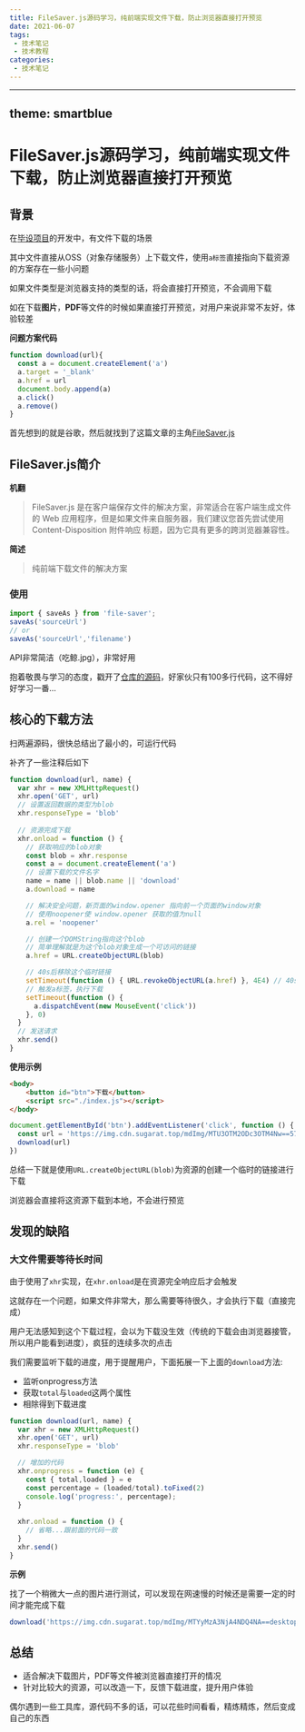 ```yaml
---
title: FileSaver.js源码学习，纯前端实现文件下载，防止浏览器直接打开预览
date: 2021-06-07
tags:
 - 技术笔记
 - 技术教程
categories:
 - 技术笔记
---
```

---
theme: smartblue
---

# FileSaver.js源码学习，纯前端实现文件下载，防止浏览器直接打开预览

## 背景
在[毕设项目](https://github.com/ATQQ/easypicker2-client)的开发中，有文件下载的场景

其中文件直接从OSS（对象存储服务）上下载文件，使用`a标签`直接指向下载资源的方案存在一些小问题

如果文件类型是浏览器支持的类型的话，将会直接打开预览，不会调用下载

如在下载**图片**，**PDF**等文件的时候如果直接打开预览，对用户来说非常不友好，体验较差

**问题方案代码**
```js
function download(url){
  const a = document.createElement('a')
  a.target = '_blank'
  a.href = url
  document.body.append(a)
  a.click()
  a.remove()
}
```
首先想到的就是谷歌，然后就找到了这篇文章的主角[FileSaver.js](https://github.com/eligrey/FileSaver.js)

## FileSaver.js简介
**机翻**
>FileSaver.js 是在客户端保存文件的解决方案，非常适合在客户端生成文件的 Web 应用程序，但是如果文件来自服务器，我们建议您首先尝试使用 Content-Disposition 附件响应 标题，因为它具有更多的跨浏览器兼容性。

**简述**
>纯前端下载文件的解决方案

### 使用
```js
import { saveAs } from 'file-saver';
saveAs('sourceUrl')
// or
saveAs('sourceUrl','filename')
```

API非常简洁（吃鲸.jpg），非常好用

抱着敬畏与学习的态度，戳开了[仓库的源码](https://github.com/eligrey/FileSaver.js/blob/master/src/FileSaver.js)，好家伙只有100多行代码，这不得好好学习一番...

## 核心的下载方法
扫两遍源码，很快总结出了最小的，可运行代码

补齐了一些注释后如下
```js
function download(url, name) {
  var xhr = new XMLHttpRequest()
  xhr.open('GET', url)
  // 设置返回数据的类型为blob
  xhr.responseType = 'blob'
  
  // 资源完成下载
  xhr.onload = function () {
    // 获取响应的blob对象
    const blob = xhr.response
    const a = document.createElement('a')
    // 设置下载的文件名字
    name = name || blob.name || 'download'
    a.download = name

    // 解决安全问题，新页面的window.opener 指向前一个页面的window对象
    // 使用noopener使 window.opener 获取的值为null
    a.rel = 'noopener'

    // 创建一个DOMString指向这个blob
    // 简单理解就是为这个blob对象生成一个可访问的链接
    a.href = URL.createObjectURL(blob)

    // 40s后移除这个临时链接
    setTimeout(function () { URL.revokeObjectURL(a.href) }, 4E4) // 40s
    // 触发a标签，执行下载
    setTimeout(function () {
      a.dispatchEvent(new MouseEvent('click'))
    }, 0)
  }
  // 发送请求
  xhr.send()
}
```

**使用示例**

```html
<body>
    <button id="btn">下载</button>
    <script src="./index.js"></script>
</body>
```

```js
document.getElementById('btn').addEventListener('click', function () {
  const url = 'https://img.cdn.sugarat.top/mdImg/MTU3OTM2ODc3OTM4Nw==579368779387'
  download(url)
})
```
总结一下就是使用`URL.createObjectURL(blob)`为资源的创建一个临时的链接进行下载

浏览器会直接将这资源下载到本地，不会进行预览

## 发现的缺陷
### 大文件需要等待长时间
由于使用了`xhr`实现，在`xhr.onload`是在资源完全响应后才会触发

这就存在一个问题，如果文件非常大，那么需要等待很久，才会执行下载（直接完成）

用户无法感知到这个下载过程，会以为下载没生效（传统的下载会由浏览器接管，所以用户能看到进度），疯狂的连续多次的点击

我们需要监听下载的进度，用于提醒用户，下面拓展一下上面的`download`方法:
* 监听onprogress方法
* 获取`total`与`loaded`这两个属性
* 相除得到下载进度

```js
function download(url, name) {
  var xhr = new XMLHttpRequest()
  xhr.open('GET', url)
  xhr.responseType = 'blob'

  // 增加的代码
  xhr.onprogress = function (e) {
    const { total,loaded } = e
    const percentage = (loaded/total).toFixed(2)
    console.log('progress:', percentage);
  }
  
  xhr.onload = function () {
    // 省略...跟前面的代码一致
  }
  xhr.send()
}
```

**示例**

找了一个稍微大一点的图片进行测试，可以发现在网速慢的时候还是需要一定的时间才能完成下载

```js
download('https://img.cdn.sugarat.top/mdImg/MTYyMzA3NjA4NDQ4NA==desktop.jpg')
```

## 总结
* 适合解决下载图片，PDF等文件被浏览器直接打开的情况
* 针对比较大的资源，可以改造一下，反馈下载进度，提升用户体验

偶尔遇到一些工具库，源代码不多的话，可以花些时间看看，精炼精炼，然后变成自己的东西

<comment/>
<tongji/>